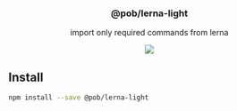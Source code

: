<h3 align="center">
  @pob/lerna-light
</h3>

<p align="center">
  import only required commands from lerna
</p>

<p align="center">
  <a href="https://npmjs.org/package/@pob/lerna-light"><img src="https://img.shields.io/npm/v/@pob/lerna-light.svg?style=flat-square"></a>
</p>

## Install

```bash
npm install --save @pob/lerna-light
```
